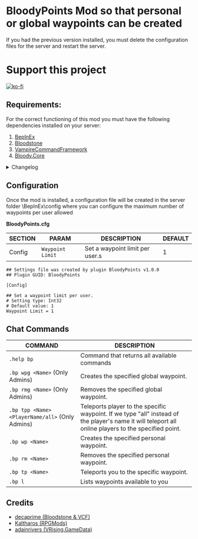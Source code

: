 # BloodyPoints Mod so that personal or global waypoints can be created

If you had the previous version installed, you must delete the configuration files for the server and restart the server.

# Support this project

[![ko-fi](https://ko-fi.com/img/githubbutton_sm.svg)](https://ko-fi.com/K3K8ENRQY)

## Requirements:

For the correct functioning of this mod you must have the following dependencies installed on your server:

1. [BepInEx](https://thunderstore.io/c/v-rising/p/BepInEx/BepInExPack_V_Rising/)
2. [Bloodstone](https://thunderstore.io/c/v-rising/p/deca/Bloodstone/)
3. [VampireCommandFramework](https://thunderstore.io/c/v-rising/p/deca/VampireCommandFramework/)
4. [Bloody.Core](https://thunderstore.io/c/v-rising/p/Trodi/BloodyCore/)


<details>
<summary>Changelog</summary>

`2.0.2`
- Bloody.Core dependency removed as dll and added as framework
- Added parameter in the mod configuration to avoid creating or teleporting to Dracula's room

`2.0.0`
- Updated to VRISING 1.0

`1.0.2`
- Fixed README

`1.0.2`
- Fix problem with config files when init first time mod

`1.0.0`
- First Release


</details>

## Configuration

Once the mod is installed, a configuration file will be created in the server folder \BepInEx\config where you can configure the maximum number of waypoints per user allowed

**BloodyPoints.cfg**

|SECTION|PARAM| DESCRIPTION                                                     | DEFAULT
|----------------|-------------------------------|-----------------------------------------------------------------|-----------------------------|
|Config|`Waypoint Limit`            | Set a waypoint limit per user.s              | 1
 
 ```
 ## Settings file was created by plugin BloodyPoints v1.0.0
## Plugin GUID: BloodyPoints

[Config]

## Set a waypoint limit per user.
# Setting type: Int32
# Default value: 1
Waypoint Limit = 1
 ```

## Chat Commands

| COMMAND                                          |DESCRIPTION
|--------------------------------------------------|-------------------------------|
| `.help bp`                                   | Command that returns all available commands    
| `.bp wpg <Name>` (Only Admins)                   | Creates the specified global waypoint.
| `.bp rmg <Name>` (Only Admins)   | Removes the specified global waypoint.
| `.bp tpp <Name> <PlayerName/all>` (Only Admins)  | Teleports player to the specific waypoint. If we type "all" instead of the player's name it will teleport all online players to the specified point.
| `.bp wp <Name>`  | Creates the specified personal waypoint.
| `.bp rm <Name>`  | Removes the specified personal waypoint.
| `.bp tp <Name>`  | Teleports you to the specific waypoint.
| `.bp l `  | Lists waypoints available to you

## Credits

- [decaprime (Bloodstone & VCF)](https://github.com/decaprime) 
- [Kaltharos (RPGMods)](https://github.com/Kaltharos/RPGMods) 
- [adainrivers (VRising.GameData)](https://github.com/adainrivers/VRising.GameData)
